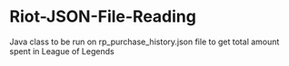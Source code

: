 # Riot-JSON-File-Reading

Java class to be run on rp_purchase_history.json file to get total amount spent in League of Legends 
